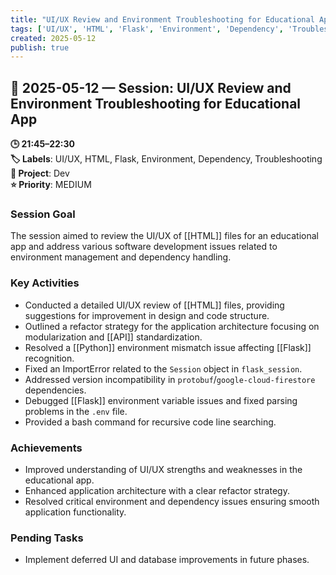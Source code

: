 ```yaml
---
title: "UI/UX Review and Environment Troubleshooting for Educational App"
tags: ['UI/UX', 'HTML', 'Flask', 'Environment', 'Dependency', 'Troubleshooting']
created: 2025-05-12
publish: true
---
```


## 📅 2025-05-12 — Session: UI/UX Review and Environment Troubleshooting for Educational App

**🕒 21:45–22:30**  
**🏷️ Labels**: UI/UX, HTML, Flask, Environment, Dependency, Troubleshooting  
**📂 Project**: Dev  
**⭐ Priority**: MEDIUM  


### Session Goal
The session aimed to review the UI/UX of [[HTML]] files for an educational app and address various software development issues related to environment management and dependency handling.

### Key Activities
- Conducted a detailed UI/UX review of [[HTML]] files, providing suggestions for improvement in design and code structure.
- Outlined a refactor strategy for the application architecture focusing on modularization and [[API]] standardization.
- Resolved a [[Python]] environment mismatch issue affecting [[Flask]] recognition.
- Fixed an ImportError related to the `Session` object in `flask_session`.
- Addressed version incompatibility in `protobuf`/`google-cloud-firestore` dependencies.
- Debugged [[Flask]] environment variable issues and fixed parsing problems in the `.env` file.
- Provided a bash command for recursive code line searching.

### Achievements
- Improved understanding of UI/UX strengths and weaknesses in the educational app.
- Enhanced application architecture with a clear refactor strategy.
- Resolved critical environment and dependency issues ensuring smooth application functionality.

### Pending Tasks
- Implement deferred UI and database improvements in future phases.
